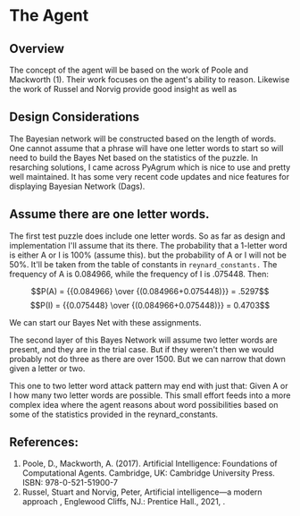 # The Agent
## Overview
The concept of the agent will be based on the work of Poole and Mackworth (1). Their work focuses on the agent's ability to reason. Likewise the work of Russel and Norvig provide good insight as well as 

## Design Considerations
The Bayesian network will be constructed based on the length of words. One cannot assume that a phrase will have one letter words to start so will need to build the Bayes Net based on the statistics of the puzzle. In resarching solutions, I came across PyAgrum which is nice to use and pretty well maintained.  It has some very recent code updates and nice features for displaying Bayesian Network (Dags).

## Assume there are one letter words.
The first test puzzle does include one letter words.  So as far as design and implementation I'll assume that its there.  The probability that a 1-letter word is either A or I is 100% (assume this). but the probability of A or I will not be 50%. It'll be taken from the table of constants in `reynard_constants.` The frequency of A is 0.084966, while the frequency of I is .075448. Then:

$$P(A) = {{0.084966} \over {(0.084966+0.075448)}} = .5297$$ 
$$P(I) = {{0.075448} \over {(0.084966+0.075448)}} = 0.4703$$

We can start our Bayes Net with these assignments. 

The second layer of this Bayes Network will assume two letter words are present, and they are in the trial case.  But if they weren't then we would probably not do three as there are over 1500. But we can narrow that down given a letter or two. 

This one to two letter word attack pattern may end with just that: Given A or I how many two letter words are possible. 
This small effort feeds into a more complex idea where the agent reasons about word possibilities based on some of the statistics
provided in the reynard_constants.


## References:
1. Poole, D., Mackworth, A. (2017). Artificial Intelligence: Foundations of Computational Agents. Cambridge, UK: Cambridge University Press. ISBN: 978-0-521-51900-7
2. Russel, Stuart and Norvig, Peter, Artificial intelligence—a modern approach  , Englewood Cliffs, NJ.: Prentice Hall., 2021, .



 